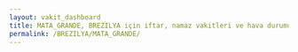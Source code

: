 ```yaml
---
layout: vakit_dashboard
title: MATA_GRANDE, BREZILYA için iftar, namaz vakitleri ve hava durumu - ilçe/eyalet seç
permalink: /BREZILYA/MATA_GRANDE/
---
```


<script type="text/javascript">
  var GLOBAL_COUNTRY = 'BREZILYA';
  var GLOBAL_CITY = 'MATA_GRANDE';
  var GLOBAL_STATE = '';
  var lat = 72;
  var lon = 21;
</script>
